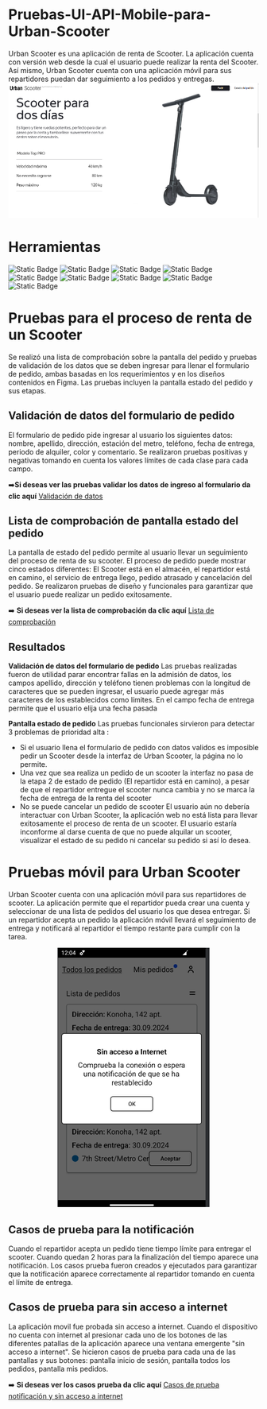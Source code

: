 # Pruebas-UI-API-Mobile-para-Urban-Scooter
Urban Scooter es una aplicación de renta de Scooter. La aplicación cuenta con versión web desde la cual el usuario puede realizar la renta del Scooter. Así mismo, Urban Scooter cuenta con una aplicación móvil para sus repartidores puedan dar seguimiento a los pedidos y entregas. 
![Urban Scooter](https://github.com/Andrea-Pozas/Pruebas-UI-API-Mobile-para-Urban-Scooter/blob/main/images/Urban%20Scooter.png)

# Herramientas
![Static Badge](https://img.shields.io/badge/Excel-black?style=for-the-badge&logoColor=white&color=%233CB371) ![Static Badge](https://img.shields.io/badge/Jira-%230052CC?style=for-the-badge) ![Static Badge](https://img.shields.io/badge/Android%20Studio-%20%233DDC84?style=for-the-badge&logo=androidstudio&logoColor=black) ![Static Badge](https://img.shields.io/badge/Postman-%23FF6C37?style=for-the-badge) ![Static Badge](https://img.shields.io/badge/C%C3%B3digos%20HTTP-%2373DC8C?style=for-the-badge) ![Static Badge](https://img.shields.io/badge/ApiDoc-%230055DA?style=for-the-badge) ![Static Badge](https://img.shields.io/badge/Figma-%23F24E1E?style=for-the-badge) ![Static Badge](https://img.shields.io/badge/DevTools-black?style=for-the-badge) ![Static Badge](https://img.shields.io/badge/postgresql-%20%234169E1?style=for-the-badge&logo=postgresql&logoColor=black)
# Pruebas para el proceso de renta de un Scooter 
Se realizó una lista de comprobación sobre la pantalla del pedido y pruebas de validación de los datos que se deben ingresar para llenar el formulario de pedido, ambas basadas en los requerimientos y en los diseños contenidos en Figma. Las pruebas incluyen la pantalla estado del pedido y sus etapas.
## Validación de datos del formulario de pedido 
El formulario de pedido pide ingresar al usuario los siguientes datos: nombre, apellido, dirección, estación del metro, teléfono, fecha de entrega, periodo de alquiler, color y comentario. Se realizaron pruebas positivas y negativas tomando en cuenta los valores límites de cada clase para cada campo. 

:arrow_right:__Si deseas ver las pruebas validar los datos de ingreso al formulario da clic aquí__ [Validación de datos](https://docs.google.com/spreadsheets/d/19LUq18gnv7S-I8U7Kx7O0LzE4Vb2zwVm/edit?gid=1773528289#gid=1773528289)
## Lista de comprobación de pantalla estado del pedido 
La pantalla de estado del pedido permite al usuario llevar un seguimiento del proceso de renta de su scooter.  El proceso de pedido puede mostrar cinco estados diferentes: El Scooter está en el almacén, el repartidor está en camino, el servicio de entrega llego, pedido atrasado y cancelación del pedido.  Se realizaron pruebas de diseño y funcionales para garantizar que el usuario puede realizar un pedido exitosamente. 

:arrow_right: __Si deseas ver la lista de comprobación da clic aquí__ [Lista de comprobación](https://docs.google.com/spreadsheets/d/19LUq18gnv7S-I8U7Kx7O0LzE4Vb2zwVm/edit?gid=925489201#gid=925489201)
## Resultados 
__Validación de datos del formulario de pedido__ Las pruebas realizadas fueron de utilidad parar encontrar fallas en la admisión de datos, los campos apellido, dirección y teléfono tienen problemas con la longitud de caracteres que se pueden ingresar, el usuario puede agregar más caracteres de los establecidos como límites. En el campo fecha de entrega permite que el usuario elija una fecha pasada 

__Pantalla estado de pedido__  Las pruebas funcionales sirvieron para detectar 3 problemas de prioridad alta :
-	 Si el usuario llena el formulario de pedido con datos validos es imposible pedir un Scooter desde la interfaz de Urban Scooter, la página no lo permite. 
-	 Una vez que sea realiza un pedido de un scooter la interfaz no pasa de la etapa 2 de estado de pedido (El repartidor está en camino), a pesar de que el repartidor entregue el scooter nunca cambia y no se marca la fecha de entrega de la renta del scooter 
-	No se puede cancelar un pedido de scooter 
El usuario aún no debería interactuar con Urban Scooter, la aplicación web no está lista para llevar exitosamente el proceso de renta de un scooter. El usuario estaría inconforme al darse cuenta de que no puede alquilar un scooter, visualizar el estado de su pedido ni cancelar su pedido si así lo desea.
 # Pruebas móvil para Urban Scooter 
Urban Scooter cuenta con una aplicación móvil para sus repartidores de scooter. La aplicación permite que el repartidor pueda crear una cuenta y seleccionar de una lista de pedidos del usuario los que desea entregar. Si un repartidor acepta un pedido la aplicación móvil llevará el seguimiento de entrega y notificará al repartidor el tiempo restante para cumplir con la tarea. 

<p align="center">
 <img src="https://github.com/Andrea-Pozas/Pruebas-UI-API-Mobile-para-Urban-Scooter/blob/main/images/Urban%20scooter%20mobile.png" alt="Urban Scooter Mobile">
<p>

## Casos de prueba para la notificación 
Cuando el repartidor acepta un pedido tiene tiempo límite para entregar el scooter.  Cuando quedan 2 horas para la finalización del tiempo aparece una notificación. Los casos prueba fueron creados y ejecutados para garantizar que la notificación aparece correctamente al repartidor tomando en cuenta el límite de entrega. 
## Casos de prueba para sin acceso a internet
La aplicación movil fue probada sin acceso a internet. Cuando el dispositivo no cuenta con internet al presionar cada uno de los botones de las diferentes patallas de la aplicación aparece una ventana emergente "sin acceso a internet". Se hicieron casos de prueba para cada una de las pantallas y sus botones: pantalla inicio de sesión, pantalla todos los pedidos, pantalla mis pedidos.

:arrow_right: __Si deseas ver los casos prueba da clic aquí__ [Casos de prueba notificación y sin acceso a internet](https://docs.google.com/spreadsheets/d/19LUq18gnv7S-I8U7Kx7O0LzE4Vb2zwVm/edit?gid=209788220#gid=209788220) 
